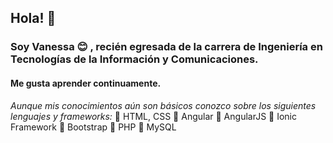 ## Hola! 👋
### Soy Vanessa :blush: , recién egresada de la carrera de Ingeniería en Tecnologías de la Información y Comunicaciones.

#### Me gusta aprender continuamente. 

*Aunque mis conocimientos aún son básicos conozco sobre los siguientes lenguajes y frameworks:*
  :guitar: HTML, CSS
  :guitar: Angular
  :guitar: AngularJS
  :guitar: Ionic Framework
  :guitar: Bootstrap
  :guitar: PHP
  :guitar: MySQL



<!--
**Vanessa-SC/Vanessa-SC** is a ✨ _special_ ✨ repository because its `README.md` (this file) appears on your GitHub profile.

Here are some ideas to get you started:

- 🔭 I’m currently working on ...
- 🌱 I’m currently learning ...
- 👯 I’m looking to collaborate on ...
- 🤔 I’m looking for help with ...
- 💬 Ask me about ...
- 📫 How to reach me: ...
- 😄 Pronouns: ...
- ⚡ Fun fact: ...
-->
